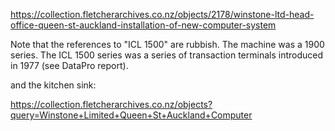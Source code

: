 https://collection.fletcherarchives.co.nz/objects/2178/winstone-ltd-head-office-queen-st-auckland-installation-of-new-computer-system

Note that the references to "ICL 1500" are rubbish. The machine was a 1900 series. The ICL 1500 series was a series of transaction terminals introduced in 1977 (see DataPro report).

and the kitchen sink:

https://collection.fletcherarchives.co.nz/objects?query=Winstone+Limited+Queen+St+Auckland+Computer